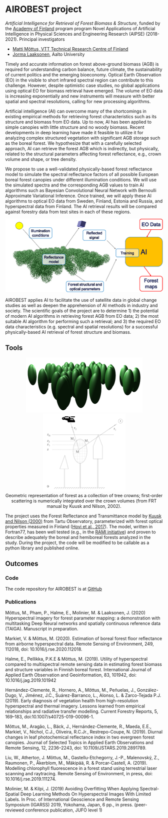 # AIROBEST project
*Artificial Intelligence for Retrieval of Forest Biomass & Structure*, funded by the [Academy of Finland](https://www.aka.fi/) program program Novel Applications of Artificial Intelligence in Physical Sciences and Engineering Research (AIPSE) (2018-2021). Principal investigators

* [Matti Mõttus, VTT Technical Research Centre of Finland](https://sensillence.github.io/VTT/)
* [Jorma Laaksonen](https://people.aalto.fi/jorma.laaksonen), Aalto University

Timely and accurate information on forest above-ground biomass (AGB) is required for understanding carbon balance, future climate, the sustainability of current politics and the emerging bioeconomy. Optical Earth Observation (EO) in the visible to short infrared spectral region can contribute to this challenge. However, despite optimistic case studies, no global applications using optical EO for biomass retrieval have emerged. The volume of EO data is increasing exponentially and new instruments will measure with better spatial and spectral resolutions, calling for new processing algorithms.

Artificial intelligence (AI) can overcome many of the shortcomings in existing empirical methods for retrieving forest characteristics such as its structure and biomass from EO data. Up to now, AI has been applied to simple canopies with little structure and no woody biomass. Recent developments in deep learning have made it feasible to utilize it for analyzing complex structured vegetation with significant AGB storage such as the boreal forest. We hypothesize that with a carefully selected approach, AI can retrieve the forest AGB which is indirectly, but physically, related to the structural parameters affecting forest reflectance, e.g., crown volume and shape, or tree density.

We propose to use a well-validated physically-based forest reflectance model to simulate the spectral reflectance factors of all possible European boreal forest canopies under different illumination conditions. We will use the simulated spectra and the corresponding AGB values to train AI algorithms such as Bayesian Convolutional Neural Network with Bernoulli Approximate Variational Inference. Once trained, we will apply these AI algorithms to optical EO data from Sweden, Finland, Estonia and Russia, and hyperspectral data from Finland. The AI retrieval results will be compared against forestry data from test sites in each of these regions.

<p align="center">
  <img src="./AIROBEST_flow_scaled.png" />
</p>


AIROBEST applies AI to facilitate the use of satellite data in global change studies as well as deepen the apprehension of AI methods in industry and society. The scientific goals of the project are to determine 1) the potential of modern AI algorithms in retrieving forest AGB from EO data; 2) the most suitable AI algorithm for performing such a retrieval; and 3) the required EO data characteristics (e.g. spectral and spatial resolutions) for a successful physically-based AI retrieval of forest structure and biomass.

## Tools

<p align="center">
  <img src="./ellipsoid_scaled.png" />
  <img src="./frtman0902_scaled.png" />
  <br> Geometric representation of forest as a collection of tree crowns; first-order scattering is numerically integrated over the crown volumes (from FRT manual by Kuusk and Nilson, 2002). 
</p>

The project uses the Forest Reflectance and Transmittance model by [Kuusk and Nilson (2000)](https://www.sciencedirect.com/science/article/abs/pii/S003442579900111X) from Tartu Observatory, parameterized with forest optical properties measured in Finland ([Hovi et al., 2017](https://www.silvafennica.fi/article/7753)). The model, written in Fortran77, has been well tested (e.g., in the [RAMI initiative](https://rami-benchmark.jrc.ec.europa.eu/)) and proven to describe adequately the boreal and hemiboreal forests analyzed in the study. During the project, the code will be modified to be callable as a python library and published online.


## Outcomes
### Code

The code repository for AIROBEST is at [GitHub](/https://github.com/aalto-cbir/AIROBEST)

### Publications
Mõttus, M., Pham, P., Halme, E., Molinier, M. & Laaksonen, J. (2020) Hyperspectral imagery for forest parameter mapping: a demonstration with multitasking Deep Neural networks and spatially continuous reference data (TAIGA). Manuscript in preparation.

Markiet, V. & Mõttus, M. (2020). Estimation of boreal forest floor reflectance from airborne hyperspectral data. Remote Sensing of Environment, 249, 112018, doi: 10.1016/j.rse.2020.112018.

Halme, E., Pellikka, P.K.E & Mõttus, M. (2019). Utility of hyperspectral compared to multispectral remote sensing data in estimating forest biomass and structure variables in Finnish boreal forest. International Journal of Applied Earth Observation and Geoinformation, 83, 101942, doi: 10.1016/j.jag.2019.101942

Hernández-Clemente, R., Hornero, A., Mõttus, M., Peñuelas, J., González-Dugo, V., Jiménez, J.C., Suárez-Barranco, L., Alonso, L. & Zarco-Tejada P.J. (2019). Early diagnosis of vegetation health from high-resolution hyperspectral and thermal imagery. Lessons learned from empirical relationships and radiative transfer modelling. Current Forestry Reports, 5, 169–183, doi:10.1007/s40725-019-00096-1.

Mõttus, M., Aragão, L., Bäck, J., Hernández-Clemente, R., Maeda, E.E., Markiet, V., Nichol, C.J., Oliveira, R.C.Jr., Restrepo-Coupe, N. (2019). Diurnal changes in leaf photochemical reflectance index in two evergreen forest canopies. Journal of Selected Topics in Applied Earth Observations and Remote Sensing, 12, 2236–2243, doi: 10.1109/JSTARS.2019.2891789.

Liu, W., Atherton, J. Mõttus, M., Gastellu-Etchegorry, J.-P., Malenovský, Z., Raumonen, P., Åkerblom, M., Mäkipää, R. & Porcar-Castell, A. (2019). Modelling chlorophyll fluorescence in a forest stand using terrestrial laser scanning and raytracing. Remote Sensing of Environment, in press, doi: 10.1016/j.rse.2019.111274.

Molinier, M. & Kilpi, J. (2019) Avoiding Overfitting When Applying Spectral-Spatial Deep Learning Methods On Hyperspectral Images With Limited Labels. In Proc. of International Geoscience and Remote Sensing Symposium (IGARSS) 2019, Yokohama, Japan, 6 pp., in press. (peer-reviewed conference publication, JUFO level 1) 


